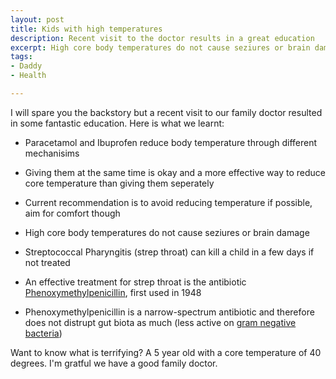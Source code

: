 ```yaml
---
layout: post
title: Kids with high temperatures
description: Recent visit to the doctor results in a great education
excerpt: High core body temperatures do not cause seziures or brain damage
tags:
- Daddy
- Health

---
```


I will spare you the backstory but a recent visit to our family doctor resulted in some fantastic education. Here is what we learnt:

- Paracetamol and Ibuprofen reduce body temperature through different mechanisims

- Giving them at the same time is okay and a more effective way to reduce core temperature than giving them seperately

- Current recommendation is to avoid reducing temperature if possible, aim for comfort though

- High core body temperatures do not cause seziures or brain damage

- Streptococcal Pharyngitis (strep throat) can kill a child in a few days if not treated

- An effective treatment for strep throat is the antibiotic [Phenoxymethylpenicillin](https://en.wikipedia.org/wiki/Phenoxymethylpenicillin), first used in 1948

- Phenoxymethylpenicillin is a narrow-spectrum antibiotic and therefore does not distrupt gut biota as much (less active on [gram negative bacteria](https://en.wikipedia.org/wiki/Gram-negative_bacteria))

Want to know what is terrifying? A 5 year old with a core temperature of 40 degrees. I'm gratful we have a good family doctor.






